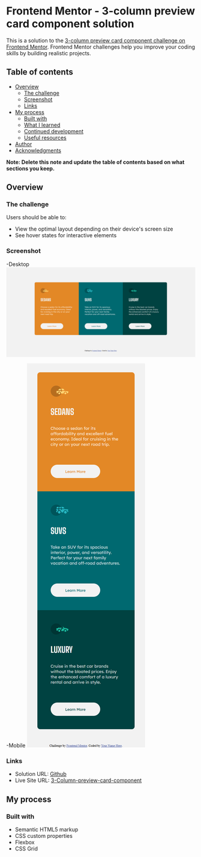 # Frontend Mentor - 3-column preview card component solution

This is a solution to the [3-column preview card component challenge on Frontend Mentor](https://www.frontendmentor.io/challenges/3column-preview-card-component-pH92eAR2-). Frontend Mentor challenges help you improve your coding skills by building realistic projects. 

## Table of contents

- [Overview](#overview)
  - [The challenge](#the-challenge)
  - [Screenshot](#screenshot)
  - [Links](#links)
- [My process](#my-process)
  - [Built with](#built-with)
  - [What I learned](#what-i-learned)
  - [Continued development](#continued-development)
  - [Useful resources](#useful-resources)
- [Author](#author)
- [Acknowledgments](#acknowledgments)

**Note: Delete this note and update the table of contents based on what sections you keep.**

## Overview

### The challenge

Users should be able to:

- View the optimal layout depending on their device's screen size
- See hover states for interactive elements

### Screenshot

-Desktop
![](./screenshots/column-preview-desktop.png)

-Mobile
![](./screenshots/column-preview-mobile.png)

### Links

- Solution URL: [Github](https://github.com/AppaSapkal01/3-column-preview-card-component)
- Live Site URL: [3-Column-preview-card-component](https://appasapkal01.github.io/3-column-preview-card-component/)

## My process

### Built with

- Semantic HTML5 markup
- CSS custom properties
- Flexbox
- CSS Grid

